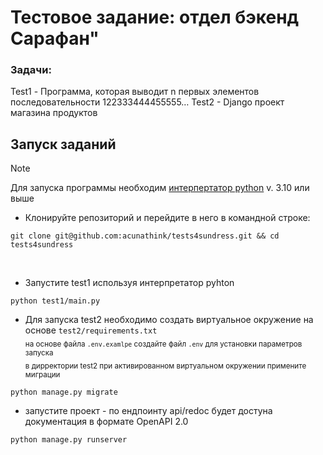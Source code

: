 # Тестовое задание: отдел бэкенд Сарафан"

### Задачи:
Test1 - Программа, которая выводит n первых элементов последовательности 122333444455555…
Test2 - Django проект магазина продуктов

## Запуск заданий
> [!NOTE]
> Для запуска программы необходим [интерпертатор python](https://www.python.org/downloads/) v. 3.10 или выше
 - Клонируйте репозиторий и перейдите в него в командной строке:
 ```
 git clone git@github.com:acunathink/tests4sundress.git && cd tests4sundress
 ```
 <br>

 - Запустите test1 используя интерпретатор pyhton 
```
python test1/main.py
```

 - Для запуска test2 необходимо создать виртуальное окружение на основе `test2/requirements.txt`
<br>  <sub>на основе файла `.env.examlpe` создайте файл `.env` для установки параметров запуска</sub>
<br>  <sub>в дирректории test2 при активированном виртуальном окружении примените миграции</sub>
```
python manage.py migrate
```
- запустите проект - по ендпоинту api/redoc будет достуна документация в формате OpenAPI 2.0
```
python manage.py runserver
```
